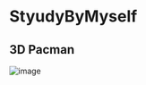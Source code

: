 # StyudyByMyself
##
## 3D Pacman
![image](https://user-images.githubusercontent.com/71184755/118375910-c0bf9100-b5ff-11eb-9c2a-8709584c031d.png)
